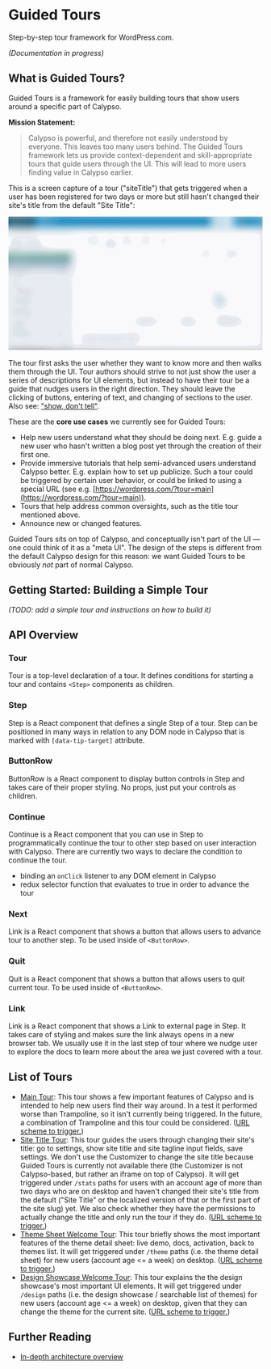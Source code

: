 # Guided Tours

Step-by-step tour framework for WordPress.com.

_(Documentation in progress)_

## What is Guided Tours? 

Guided Tours is a framework for easily building tours that show users around a specific part of Calypso. 

**Mission Statement:**

> Calypso is powerful, and therefore not easily understood by everyone.
This leaves too many users behind.
The Guided Tours framework lets us provide context-dependent and skill-appropriate tours that guide users through the UI.
This will lead to more users finding value in Calypso earlier.

This is a screen capture of a tour ("siteTitle") that gets triggered when a user has been registered for two days or more but still hasn't changed their site's title from the default "Site Title":

![GIF of the `main` tour](docs/img/tour-site-title.gif)

The tour first asks the user whether they want to know more and then walks them through the UI. Tour authors should strive to not just show the user a series of descriptions for UI elements, but instead to have their tour be a guide that nudges users in the right direction. They should leave the clicking of buttons, entering of text, and changing of sections to the user. Also see: ["show, don't tell"](https://en.wikipedia.org/wiki/Show,_don't_tell). 

These are the **core use cases** we currently see for Guided Tours:

- Help new users understand what they should be doing next. E.g. guide a new user who hasn't written a blog post yet through the creation of their first one. 
- Provide immersive tutorials that help semi-advanced users understand Calypso better. E.g. explain how to set up publicize. Such a tour could be triggered by certain user behavior, or could be linked to using a special URL (see e.g. [https://wordpress.com/?tour=main](https://wordpress.com/?tour=main)). 
- Tours that help address common oversights, such as the title tour mentioned above. 
- Announce new or changed features. 

Guided Tours sits on top of Calypso, and conceptually isn't part of the UI — one could think of it as a "meta UI". The design of the steps is different from the default Calypso design for this reason: we want Guided Tours to be obviously *not* part of normal Calypso. 

## Getting Started: Building a Simple Tour

_(TODO: add a simple tour and instructions on how to build it)_

## API Overview

### Tour

Tour is a top-level declaration of a tour. It defines conditions for starting a tour and contains `<Step>` components as children.

### Step

Step is a React component that defines a single Step of a tour. Step can be positioned in many ways in relation to any DOM node in Calypso that is marked with `[data-tip-target]` attribute.

### ButtonRow

ButtonRow is a React component to display button controls in Step and takes care of their proper styling. No props, just put your controls as children.

### Continue

Continue is a React component that you can use in Step to programmatically continue the tour to other step based on user interaction with Calypso. There are currently two ways to declare the condition to continue the tour.

- binding an `onClick` listener to any DOM element in Calypso
- redux selector function that evaluates to true in order to advance the tour

### Next

Link is a React component that shows a button that allows users to advance tour to another step. To be used inside of `<ButtonRow>`.

### Quit

Quit is a React component that shows a button that allows users to quit current tour. To be used inside of `<ButtonRow>`.

### Link

Link is a React component that shows a Link to external page in Step. It takes care of styling and makes sure the link always opens in a new browser tab. We usually use it in the last step of tour where we nudge user to explore the docs to learn more about the area we just covered with a tour.

## List of Tours

- [Main Tour](tours/main-tour.js): This tour shows a few important features of Calypso and is intended to help new users find their way around. In a test it performed worse than Trampoline, so it isn't currently being triggered. In the future, a combination of Trampoline and this tour could be considered. ([URL scheme to trigger.](https://wordpress.com/?tour=main))
- [Site Title Tour](tours/site-title-tour.js): This tour guides the users through changing their site's title: go to settings, show site title and site tagline input fields, save settings. We don't use the Customizer to change the site title because Guided Tours is currently not available there (the Customizer is not Calypso-based, but rather an iframe on top of Calypso). It will get triggered under `/stats` paths for users with an account age of more than two days who are on desktop and haven't changed their site's title from the default ("Site Title" or the localized version of that or the first part of the site slug) yet. We also check whether they have the permissions to actually change the title and only run the tour if they do. ([URL scheme to trigger.](https://wordpress.com/stats/day/SITE_SLUG_HERE?tour=siteTitle))
- [Theme Sheet Welcome Tour](tours/theme-sheet-welcome-tour.js): This tour briefly shows the most important features of the theme detail sheet: live demo, docs, activation, back to themes list. It will get triggered under `/theme` paths (i.e. the theme detail sheet) for new users (account age <= a week) on desktop. ([URL scheme to trigger.](https://wordpress.com/theme/twentyfifteen/SITE_SLUG_HERE?tour=themeSheetWelcomeTour))
- [Design Showcase Welcome Tour](tours/design-showcase-welcome-tour.js): This tour explains the the design showcase's most important UI elements. It will get triggered under `/design` paths (i.e. the design showcase / searchable list of themes) for new users (account age <= a week) on desktop, given that they can change the theme for the current site. ([URL scheme to trigger.](https://wordpress.com/design/SITE_SLUG_HERE?tour=designShowcaseWelcome))

## Further Reading

- [In-depth architecture overview](docs/ARCHITECTURE.md)
